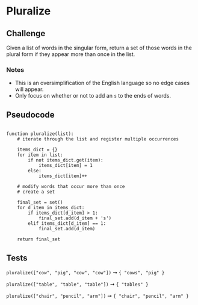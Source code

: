 # Pluralize

## Challenge

Given a list of words in the singular form, return a set of those words in the plural form if they appear more than once in the list.

### Notes

- This is an oversimplification of the English language so no edge cases will appear.
- Only focus on whether or not to add an `s` to the ends of words.

## Pseudocode

```pseudocode

function pluralize(list):
	# iterate through the list and register multiple occurrences
	
	items_dict = {}
	for item in list:
		if not items_dict.get(item):
			items_dict[item] = 1
		else:
			items_dict[item]++
	
	# modify words that occur more than once
	# create a set
	
	final_set = set()
	for d_item in items_dict:
		if items_dict[d_item] > 1:
			final_set.add(d_item + 's')
		elif items_dict[d_item] == 1:
			final_set.add(d_item)
	
	return final_set

```

## Tests

`pluralize(["cow", "pig", "cow", "cow"])` ➞ `{ "cows", "pig" }`

`pluralize(["table", "table", "table"])` ➞ `{ "tables" }`

`pluralize(["chair", "pencil", "arm"])` ➞ `{ "chair", "pencil", "arm" }`
